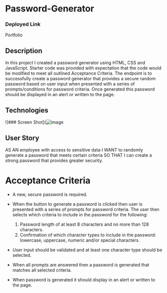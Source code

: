# Password-Generator

### Deployed Link

Portfolio

## Description

In this project I created a password generator using HTML, CSS and JavaScript. Starter code was provided with expectation that the code would be modified to meet all outlined Acceptance Criteria. The endpoint is to successfully create a password generator that provides a secure random password based on user input when presented with a series of prompts/conditions for password criteria. Once generated this password should be displayed in an alert or written to the page. 

## Technologies

![### Screen Shot](![image](https://user-images.githubusercontent.com/95147890/149687112-8e073653-7078-4939-806e-41d2ef0e76d7.png)

## User Story

AS AN employee with access to sensitive data I WANT to randomly generate a password that meets certain criteria SO THAT I can create a strong password that provides greater security.

# Acceptance Criteria

- A new, secure password is required.
- When the button to generate a password is clicked then user is presented with a series of prompts for password criteria. The user then selects which criteria to include in the password for the following:
  1. Password length of at least 8 characters and no more than 128 characters.
  2. Confirmation of which character types to include in the password: lowercase, uppercase, numeric and/or special characters.

- User input should be validated and at least one character type should be selected.
- When all prompts are answered then a password is generated that matches all selected criteria.
- When password is generated it should display in an alert or written to the page.


